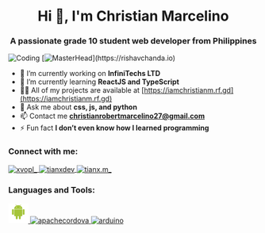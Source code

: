 <h1 align="center">Hi 👋, I'm Christian Marcelino</h1>
<h3 align="center">A passionate grade 10 student web developer from Philippines</h3>

![Coding](https://www.google.com/imgres?imgurl=https%3A%2F%2Fcamo.githubusercontent.com%2F19db51af5f90f1b152bc0b9078f5fe97053955be5074f03f17019c70345bdcdb%2F68747470733a2f2f6d69726f2e6d656469756d2e636f6d2f6d61782f313336302f302a37513379765349765f7430696f4a2d5a2e676966&tbnid=zhjSEq0Xd_DH7M&vet=1&imgrefurl=https%3A%2F%2Fgithub.com%2Frudrabarad%2FGifs&docid=CJdgcKdcN0j58M&w=680&h=428&itg=1&source=sh%2Fx%2Fim%2Fm5%2F2&kgs=41d67e99047b3fe1&shem=abme%2Ctrie)
[![MasterHead](https://1.bp.blogspot.com/-7A4WynwLsM...)](https://rishavchanda.io)

- 🔭 I’m currently working on **InfiniTechs LTD**
- 🌱 I’m currently learning **ReactJS and TypeScript**
- 👨‍💻 All of my projects are available at [https://iamchristianm.rf.gd](https://iamchristianm.rf.gd)
- 💬 Ask me about **css, js, and python**
- 📫 Contact me **christianrobertmarcelino27@gmail.com**
- ⚡ Fun fact **I don’t even know how I learned programming**

<h3 align="left">Connect with me:</h3>
<p align="left">
  <a href="https://twitter.com/xvopl_" target="blank">
    <img align="center" src="https://raw.githubusercontent.com/rahuldkjain/github-profile-readme-generator/master/src/images/icons/Social/twitter.svg" alt="xvopl_" height="30" width="40" />
  </a>
  <a href="https://fb.com/tianxdev" target="blank">
    <img align="center" src="https://raw.githubusercontent.com/rahuldkjain/github-profile-readme-generator/master/src/images/icons/Social/facebook.svg" alt="tianxdev" height="30" width="40" />
  </a>
  <a href="https://instagram.com/tianx.m_" target="blank">
    <img align="center" src="https://raw.githubusercontent.com/rahuldkjain/github-profile-readme-generator/master/src/images/icons/Social/instagram.svg" alt="tianx.m_" height="30" width="40" />
  </a>
</p>

<h3 align="left">Languages and Tools:</h3>
<p align="left">
  <a href="https://developer.android.com" target="_blank" rel="noreferrer">
    <img src="https://raw.githubusercontent.com/devicons/devicon/master/icons/android/android-original-wordmark.svg" alt="android" width="40" height="40"/>
  </a>
  <a href="https://cordova.apache.org/" target="_blank" rel="noreferrer">
    <img src="https://www.vectorlogo.zone/logos/apache_cordova/apache_cordova-icon.svg" alt="apachecordova" width="40" height="40"/>
  </a>
  <a href="https://www.arduino.cc/" target="_blank" rel="noreferrer">
    <img src="https://cdn.worldvectorlogo.com/logos/arduino-1.svg" alt="arduino" width="40" height="40"/>
  </a>
  <!-- Add other icons similarly -->
</p>
